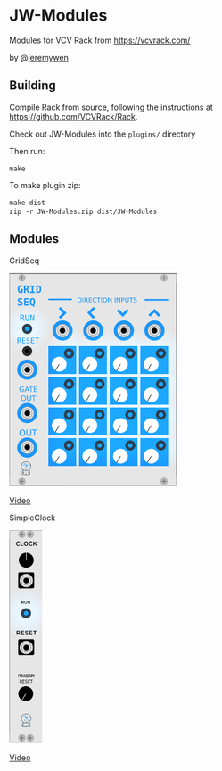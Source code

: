# JW-Modules

Modules for VCV Rack from https://vcvrack.com/ 

by [@jeremywen](https://twitter.com/jeremywen)

## Building

Compile Rack from source, following the instructions at https://github.com/VCVRack/Rack.

Check out JW-Modules into the `plugins/` directory

Then run:

	make

To make plugin zip:

	make dist
	zip -r JW-Modules.zip dist/JW-Modules

## Modules

GridSeq

![GridSeq](GridSeq.png)

[Video](https://www.youtube.com/watch?v=Bnxzqi5jwcU)


SimpleClock

![SimpleClock](SimpleClock-blue.png)

[Video](https://www.youtube.com/watch?v=DCustAy7xVc)




